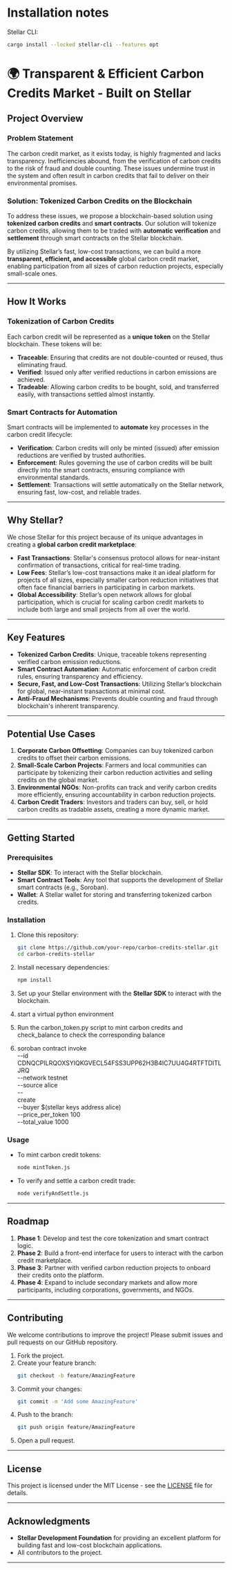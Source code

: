 # Installation notes

Stellar CLI:

```bash
cargo install --locked stellar-cli --features opt
```

# 🌍 Transparent & Efficient Carbon Credits Market - Built on Stellar

## Project Overview

### Problem Statement
The carbon credit market, as it exists today, is highly fragmented and lacks transparency. Inefficiencies abound, from the verification of carbon credits to the risk of fraud and double counting. These issues undermine trust in the system and often result in carbon credits that fail to deliver on their environmental promises.

### Solution: Tokenized Carbon Credits on the Blockchain
To address these issues, we propose a blockchain-based solution using **tokenized carbon credits** and **smart contracts**. Our solution will tokenize carbon credits, allowing them to be traded with **automatic verification** and **settlement** through smart contracts on the Stellar blockchain.

By utilizing Stellar’s fast, low-cost transactions, we can build a more **transparent, efficient, and accessible** global carbon credit market, enabling participation from all sizes of carbon reduction projects, especially small-scale ones.

---

## How It Works

### Tokenization of Carbon Credits
Each carbon credit will be represented as a **unique token** on the Stellar blockchain. These tokens will be:

- **Traceable**: Ensuring that credits are not double-counted or reused, thus eliminating fraud.
- **Verified**: Issued only after verified reductions in carbon emissions are achieved.
- **Tradeable**: Allowing carbon credits to be bought, sold, and transferred easily, with transactions settled almost instantly.

### Smart Contracts for Automation
Smart contracts will be implemented to **automate** key processes in the carbon credit lifecycle:

- **Verification**: Carbon credits will only be minted (issued) after emission reductions are verified by trusted authorities.
- **Enforcement**: Rules governing the use of carbon credits will be built directly into the smart contracts, ensuring compliance with environmental standards.
- **Settlement**: Transactions will settle automatically on the Stellar network, ensuring fast, low-cost, and reliable trades.

---

## Why Stellar?

We chose Stellar for this project because of its unique advantages in creating a **global carbon credit marketplace**:

- **Fast Transactions**: Stellar's consensus protocol allows for near-instant confirmation of transactions, critical for real-time trading.
- **Low Fees**: Stellar’s low-cost transactions make it an ideal platform for projects of all sizes, especially smaller carbon reduction initiatives that often face financial barriers in participating in carbon markets.
- **Global Accessibility**: Stellar’s open network allows for global participation, which is crucial for scaling carbon credit markets to include both large and small projects from all over the world.

---

## Key Features

- **Tokenized Carbon Credits**: Unique, traceable tokens representing verified carbon emission reductions.
- **Smart Contract Automation**: Automatic enforcement of carbon credit rules, ensuring transparency and efficiency.
- **Secure, Fast, and Low-Cost Transactions**: Utilizing Stellar’s blockchain for global, near-instant transactions at minimal cost.
- **Anti-Fraud Mechanisms**: Prevents double counting and fraud through blockchain's inherent transparency.

---

## Potential Use Cases

1. **Corporate Carbon Offsetting**: Companies can buy tokenized carbon credits to offset their carbon emissions.
2. **Small-Scale Carbon Projects**: Farmers and local communities can participate by tokenizing their carbon reduction activities and selling credits on the global market.
3. **Environmental NGOs**: Non-profits can track and verify carbon credits more efficiently, ensuring accountability in carbon reduction projects.
4. **Carbon Credit Traders**: Investors and traders can buy, sell, or hold carbon credits as tradable assets, creating a more dynamic market.

---

## Getting Started

### Prerequisites

- **Stellar SDK**: To interact with the Stellar blockchain.
- **Smart Contract Tools**: Any tool that supports the development of Stellar smart contracts (e.g., Soroban).
- **Wallet**: A Stellar wallet for storing and transferring tokenized carbon credits.

### Installation

1. Clone this repository: 
   ```bash
   git clone https://github.com/your-repo/carbon-credits-stellar.git
   cd carbon-credits-stellar
   ```

2. Install necessary dependencies:
   ```bash
   npm install
   ```

3. Set up your Stellar environment with the **Stellar SDK** to interact with the blockchain.

4. start a virtual python environment 

5. Run the carbon_token.py script to mint carbon credits and check_balance to check the corresponding balance

6. soroban contract invoke \
    --id CDNQCPILRQOXSYIQKGVECL54FSS3UPP62H3B4IC7UU4G4RTFTDITLJRQ \
    --network testnet \
    --source alice \
    -- \
    create \
    --buyer $(stellar keys address alice) \
    --price_per_token 100 \
    --total_value 1000

### Usage

- To mint carbon credit tokens:
  ```bash
  node mintToken.js
  ```

- To verify and settle a carbon credit trade:
  ```bash
  node verifyAndSettle.js
  ```

---

## Roadmap

1. **Phase 1**: Develop and test the core tokenization and smart contract logic.
2. **Phase 2**: Build a front-end interface for users to interact with the carbon credit marketplace.
3. **Phase 3**: Partner with verified carbon reduction projects to onboard their credits onto the platform.
4. **Phase 4**: Expand to include secondary markets and allow more participants, including corporations, governments, and NGOs.

---

## Contributing

We welcome contributions to improve the project! Please submit issues and pull requests on our GitHub repository.

1. Fork the project.
2. Create your feature branch: 
   ```bash
   git checkout -b feature/AmazingFeature
   ```
3. Commit your changes: 
   ```bash
   git commit -m 'Add some AmazingFeature'
   ```
4. Push to the branch: 
   ```bash
   git push origin feature/AmazingFeature
   ```
5. Open a pull request.

---

## License

This project is licensed under the MIT License - see the [LICENSE](LICENSE) file for details.

---

## Acknowledgments

- **Stellar Development Foundation** for providing an excellent platform for building fast and low-cost blockchain applications.
- All contributors to the project.

---
